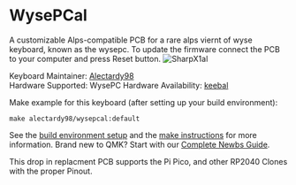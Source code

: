 # WysePCal

A customizable Alps-compatible PCB for a rare alps viernt of wyse keyboard, known as the wysepc. To update the firmware connect the PCB to your computer and press Reset button.
![SharpX1al](https://i.imgur.com/0PR2Sth.png)


Keyboard Maintainer: [Alectardy98](https://github.com/Alectardy98)  
Hardware Supported: WysePC
Hardware Availability: [keebal](https://keebal.com) 

Make example for this keyboard (after setting up your build environment):

    make alectardy98/wysepcal:default
    
See the [build environment setup](https://docs.qmk.fm/#/getting_started_build_tools) and the [make instructions](https://docs.qmk.fm/#/getting_started_make_guide) for more information. Brand new to QMK? Start with our [Complete Newbs Guide](https://docs.qmk.fm/#/newbs).

This drop in replacment PCB supports the Pi Pico, and other RP2040 Clones with the proper Pinout.
